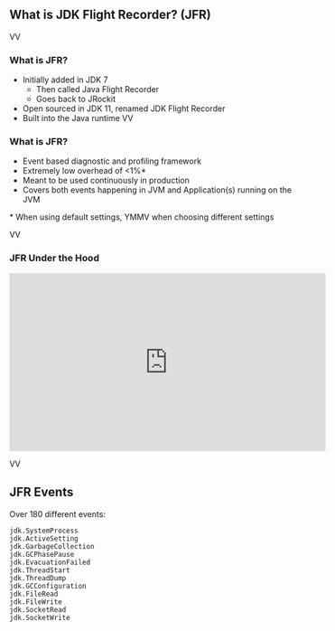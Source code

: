 ## What is JDK Flight Recorder? (JFR)
VV
### What is JFR?

* Initially added in JDK 7 
    * Then called Java Flight Recorder
    * Goes back to JRockit
* Open sourced in JDK 11, renamed JDK Flight Recorder
* Built into the Java runtime 
VV

### What is JFR?

* Event based diagnostic and profiling framework
* Extremely low overhead of <1%*
* Meant to be used continuously in production
* Covers both events happening in JVM and Application(s) running on the JVM


\* When using default settings, YMMV when choosing different settings

VV

### JFR Under the Hood

<iframe width="560" height="315" src="https://www.youtube.com/embed/XEKkUpPnf4Q?si=ny_VAqzUlFsXo-kp" title="YouTube video player" frameborder="0" allow="accelerometer; autoplay; clipboard-write; encrypted-media; gyroscope; picture-in-picture; web-share" referrerpolicy="strict-origin-when-cross-origin" allowfullscreen></iframe>

VV

## JFR Events

Over 180 different events:

```
jdk.SystemProcess                         
jdk.ActiveSetting                         
jdk.GarbageCollection                     
jdk.GCPhasePause                                       
jdk.EvacuationFailed                      
jdk.ThreadStart                           
jdk.ThreadDump                            
jdk.GCConfiguration                                    
jdk.FileRead                              
jdk.FileWrite                             
jdk.SocketRead                            
jdk.SocketWrite                           
```

